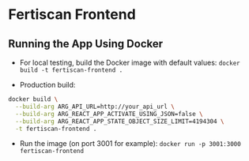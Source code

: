 # Fertiscan Frontend

## Running the App Using Docker

- For local testing, build the Docker image with default values: `docker build
  -t fertiscan-frontend .`

- Production build:

```sh
docker build \
  --build-arg ARG_API_URL=http://your_api_url \
  --build-arg ARG_REACT_APP_ACTIVATE_USING_JSON=false \
  --build-arg ARG_REACT_APP_STATE_OBJECT_SIZE_LIMIT=4194304 \
  -t fertiscan-frontend .
```

- Run the image (on port 3001 for example): `docker run -p 3001:3000
  fertiscan-frontend`
